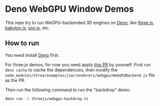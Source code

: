 # Deno WebGPU Window Demos

This repo try to run WeGPU-backended 3D engines on [Deno](https://deno.com), like [three.js](https://threejs.org), [babylon.js](https://www.babylonjs.com), [pixi.js](https://pixijs.com), etc.

## How to run

You need install [Deno](https://deno.com) first.

For three.js demos, for now you need apply [this PR](https://github.com/mrdoob/three.js/pull/28192) by yourself. First run `deno cache` to cache the dependencies,
then modify the `node_modules/three/examples/jsm/renderers/webgpu/WebGPUBackend.js` file as the PR.

Then run the following command to run the "backdrop" demo:

```sh
deno run -A threejs/webgpu-backdrop.ts
```
